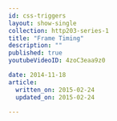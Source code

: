 ```yaml
---
id: css-triggers
layout: show-single
collection: http203-series-1
title: "Frame Timing"
description: ""
published: true
youtubeVideoID: 4zoC3eaa9z0

date: 2014-11-18
article:
  written_on: 2015-02-24
  updated_on: 2015-02-24

---
```

